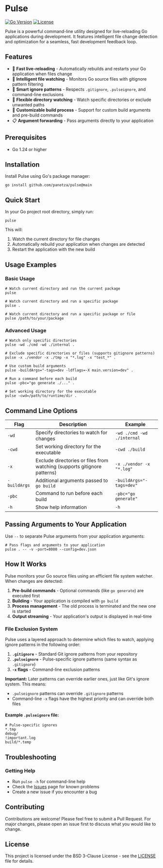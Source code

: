 # Pulse

[![Go Version](https://img.shields.io/badge/Go-1.24+-00ADD8?style=flat&logo=go)](https://golang.org/)
[![License](https://img.shields.io/badge/License-BSD%203--Clause-blue.svg)](LICENSE)

Pulse is a powerful command-line utility designed for live-reloading Go applications during development. It features intelligent file change detection and optimization for a seamless, fast development feedback loop.

## Features

- 🚀 **Fast live-reloading** - Automatically rebuilds and restarts your Go application when files change
- 🎯 **Intelligent file watching** - Monitors Go source files with gitignore pattern filtering
- 🚫 **Smart ignore patterns** - Respects `.gitignore`, `.pulseignore`, and command-line exclusions
- 📁 **Flexible directory watching** - Watch specific directories or exclude unwanted paths
- 🔧 **Customizable build process** - Support for custom build arguments and pre-build commands
- 📋 **Argument forwarding** - Pass arguments directly to your application

## Prerequisites

- Go 1.24 or higher

## Installation

Install Pulse using Go's package manager:

```shell
go install github.com/panotza/pulse@main
```

## Quick Start

In your Go project root directory, simply run:

```shell
pulse
```

This will:
1. Watch the current directory for file changes
2. Automatically rebuild your application when changes are detected
3. Restart the application with the new build

## Usage Examples

### Basic Usage

```shell
# Watch current directory and run the current package
pulse

# Watch current directory and run a specific package
pulse .

# Watch current directory and run a specific package or file
pulse /path/to/your/package
```

### Advanced Usage

```shell
# Watch only specific directories
pulse -wd ./cmd -wd ./internal .

# Exclude specific directories or files (supports gitignore patterns)
pulse -x ./vendor -x ./tmp -x "*.log" -x "test_*" .

# Use custom build arguments
pulse -buildArgs="-tags=dev -ldflags=-X main.version=dev" .

# Run a command before each build
pulse -pbc="go generate ./..." .

# Set working directory for the executable
pulse -cwd=/path/to/runtime/dir .
```

## Command Line Options

| Flag | Description | Example |
|------|-------------|---------|
| `-wd` | Specify directories to watch for changes | `-wd ./cmd -wd ./internal` |
| `-cwd` | Set working directory for the executable | `-cwd ./build` |
| `-x` | Exclude directories or files from watching (supports gitignore patterns) | `-x ./vendor -x "*.log"` |
| `-buildArgs` | Additional arguments passed to `go build` | `-buildArgs="-tags=dev"` |
| `-pbc` | Command to run before each build | `-pbc="go generate"` |
| `-h` | Show help information | `-h` |

## Passing Arguments to Your Application

Use `--` to separate Pulse arguments from your application arguments:

```shell
# Pass flags and arguments to your application
pulse . -- -v -port=8080 --config=dev.json
```

## How It Works

Pulse monitors your Go source files using an efficient file system watcher. When changes are detected:

1. **Pre-build commands** - Optional commands (like `go generate`) are executed first
2. **Building** - Your application is compiled with `go build`
3. **Process management** - The old process is terminated and the new one is started
4. **Output streaming** - Your application's output is displayed in real-time

### File Exclusion System

Pulse uses a layered approach to determine which files to watch, applying ignore patterns in the following order:

1. **`.gitignore`** - Standard Git ignore patterns from your repository
2. **`.pulseignore`** - Pulse-specific ignore patterns (same syntax as `.gitignore`)
3. **`-x` flags** - Command-line exclusion patterns

**Important:** Later patterns can override earlier ones, just like Git's ignore system. This means:
- `.pulseignore` patterns can override `.gitignore` patterns
- Command-line `-x` flags have the highest priority and can override both files

#### Example `.pulseignore` file:
```gitignore
# Pulse-specific ignores
*.tmp
debug/
!important.log
build/*.temp
```

## Troubleshooting

### Getting Help

- Run `pulse -h` for command-line help
- Check the [Issues](https://github.com/panotza/pulse/issues) page for known problems
- Create a new issue if you encounter a bug

## Contributing

Contributions are welcome! Please feel free to submit a Pull Request. For major changes, please open an issue first to discuss what you would like to change.

## License

This project is licensed under the BSD 3-Clause License - see the [LICENSE](LICENSE) file for details.